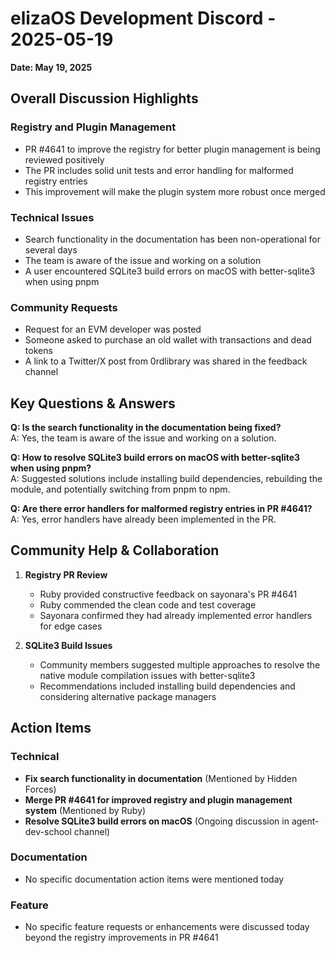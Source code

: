 # elizaOS Development Discord - 2025-05-19

**Date: May 19, 2025**

## Overall Discussion Highlights

### Registry and Plugin Management
- PR #4641 to improve the registry for better plugin management is being reviewed positively
- The PR includes solid unit tests and error handling for malformed registry entries
- This improvement will make the plugin system more robust once merged

### Technical Issues
- Search functionality in the documentation has been non-operational for several days
- The team is aware of the issue and working on a solution
- A user encountered SQLite3 build errors on macOS with better-sqlite3 when using pnpm

### Community Requests
- Request for an EVM developer was posted
- Someone asked to purchase an old wallet with transactions and dead tokens
- A link to a Twitter/X post from 0rdlibrary was shared in the feedback channel

## Key Questions & Answers

**Q: Is the search functionality in the documentation being fixed?**  
A: Yes, the team is aware of the issue and working on a solution.

**Q: How to resolve SQLite3 build errors on macOS with better-sqlite3 when using pnpm?**  
A: Suggested solutions include installing build dependencies, rebuilding the module, and potentially switching from pnpm to npm.

**Q: Are there error handlers for malformed registry entries in PR #4641?**  
A: Yes, error handlers have already been implemented in the PR.

## Community Help & Collaboration

1. **Registry PR Review**
   - Ruby provided constructive feedback on sayonara's PR #4641
   - Ruby commended the clean code and test coverage
   - Sayonara confirmed they had already implemented error handlers for edge cases

2. **SQLite3 Build Issues**
   - Community members suggested multiple approaches to resolve the native module compilation issues with better-sqlite3
   - Recommendations included installing build dependencies and considering alternative package managers

## Action Items

### Technical
- **Fix search functionality in documentation** (Mentioned by Hidden Forces)
- **Merge PR #4641 for improved registry and plugin management system** (Mentioned by Ruby)
- **Resolve SQLite3 build errors on macOS** (Ongoing discussion in agent-dev-school channel)

### Documentation
- No specific documentation action items were mentioned today

### Feature
- No specific feature requests or enhancements were discussed today beyond the registry improvements in PR #4641
